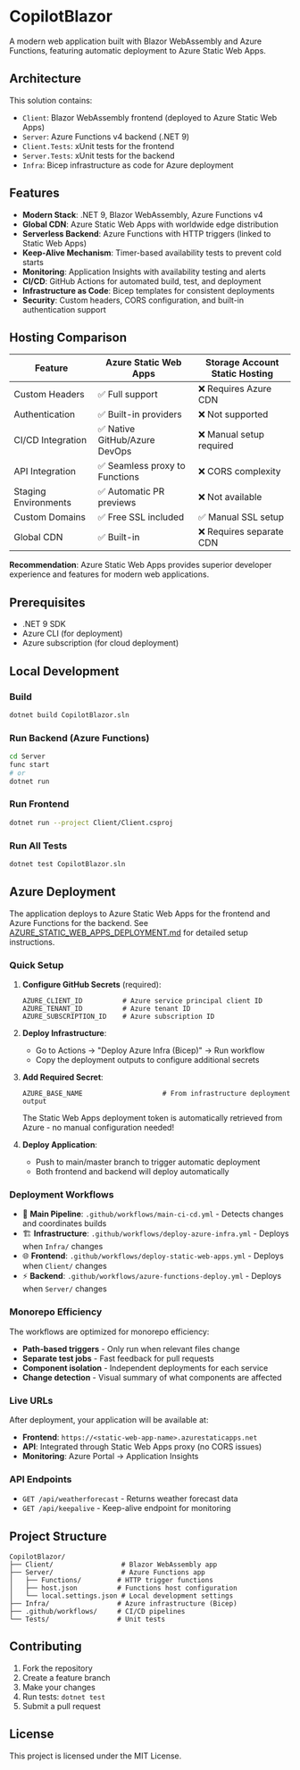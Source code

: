 # CopilotBlazor

A modern web application built with Blazor WebAssembly and Azure Functions, featuring automatic deployment to Azure Static Web Apps.

## Architecture

This solution contains:
- `Client`: Blazor WebAssembly frontend (deployed to Azure Static Web Apps)
- `Server`: Azure Functions v4 backend (.NET 9) 
- `Client.Tests`: xUnit tests for the frontend
- `Server.Tests`: xUnit tests for the backend
- `Infra`: Bicep infrastructure as code for Azure deployment

## Features

- **Modern Stack**: .NET 9, Blazor WebAssembly, Azure Functions v4
- **Global CDN**: Azure Static Web Apps with worldwide edge distribution
- **Serverless Backend**: Azure Functions with HTTP triggers (linked to Static Web Apps)
- **Keep-Alive Mechanism**: Timer-based availability tests to prevent cold starts
- **Monitoring**: Application Insights with availability testing and alerts
- **CI/CD**: GitHub Actions for automated build, test, and deployment
- **Infrastructure as Code**: Bicep templates for consistent deployments
- **Security**: Custom headers, CORS configuration, and built-in authentication support

## Hosting Comparison

| Feature | Azure Static Web Apps | Storage Account Static Hosting |
|---------|----------------------|--------------------------------|
| Custom Headers | ✅ Full support | ❌ Requires Azure CDN |
| Authentication | ✅ Built-in providers | ❌ Not supported |
| CI/CD Integration | ✅ Native GitHub/Azure DevOps | ❌ Manual setup required |
| API Integration | ✅ Seamless proxy to Functions | ❌ CORS complexity |
| Staging Environments | ✅ Automatic PR previews | ❌ Not available |
| Custom Domains | ✅ Free SSL included | ✅ Manual SSL setup |
| Global CDN | ✅ Built-in | ❌ Requires separate CDN |

**Recommendation**: Azure Static Web Apps provides superior developer experience and features for modern web applications.

## Prerequisites

- .NET 9 SDK
- Azure CLI (for deployment)
- Azure subscription (for cloud deployment)

## Local Development

### Build
```bash
dotnet build CopilotBlazor.sln
```

### Run Backend (Azure Functions)
```bash
cd Server
func start
# or
dotnet run
```

### Run Frontend
```bash
dotnet run --project Client/Client.csproj
```

### Run All Tests
```bash
dotnet test CopilotBlazor.sln
```

## Azure Deployment

The application deploys to Azure Static Web Apps for the frontend and Azure Functions for the backend. See [AZURE_STATIC_WEB_APPS_DEPLOYMENT.md](AZURE_STATIC_WEB_APPS_DEPLOYMENT.md) for detailed setup instructions.

### Quick Setup

1. **Configure GitHub Secrets** (required):
   ```
   AZURE_CLIENT_ID          # Azure service principal client ID
   AZURE_TENANT_ID          # Azure tenant ID  
   AZURE_SUBSCRIPTION_ID    # Azure subscription ID
   ```

2. **Deploy Infrastructure**:
   - Go to Actions → "Deploy Azure Infra (Bicep)" → Run workflow
   - Copy the deployment outputs to configure additional secrets

3. **Add Required Secret**:
   ```
   AZURE_BASE_NAME                    # From infrastructure deployment output
   ```

   The Static Web Apps deployment token is automatically retrieved from Azure - no manual configuration needed!

4. **Deploy Application**:
   - Push to main/master branch to trigger automatic deployment
   - Both frontend and backend will deploy automatically

### Deployment Workflows

- 🔄 **Main Pipeline**: `.github/workflows/main-ci-cd.yml` - Detects changes and coordinates builds
- 🏗️ **Infrastructure**: `.github/workflows/deploy-azure-infra.yml` - Deploys when `Infra/` changes
- 🌐 **Frontend**: `.github/workflows/deploy-static-web-apps.yml` - Deploys when `Client/` changes
- ⚡ **Backend**: `.github/workflows/azure-functions-deploy.yml` - Deploys when `Server/` changes

### Monorepo Efficiency

The workflows are optimized for monorepo efficiency:
- **Path-based triggers** - Only run when relevant files change
- **Separate test jobs** - Fast feedback for pull requests
- **Component isolation** - Independent deployments for each service
- **Change detection** - Visual summary of what components are affected

### Live URLs

After deployment, your application will be available at:
- **Frontend**: `https://<static-web-app-name>.azurestaticapps.net`
- **API**: Integrated through Static Web Apps proxy (no CORS issues)
- **Monitoring**: Azure Portal → Application Insights

### API Endpoints

- `GET /api/weatherforecast` - Returns weather forecast data
- `GET /api/keepalive` - Keep-alive endpoint for monitoring

## Project Structure

```
CopilotBlazor/
├── Client/                 # Blazor WebAssembly app
├── Server/                 # Azure Functions app
│   ├── Functions/         # HTTP trigger functions
│   ├── host.json          # Functions host configuration
│   └── local.settings.json # Local development settings
├── Infra/                 # Azure infrastructure (Bicep)
├── .github/workflows/     # CI/CD pipelines
└── Tests/                 # Unit tests
```

## Contributing

1. Fork the repository
2. Create a feature branch
3. Make your changes
4. Run tests: `dotnet test`
5. Submit a pull request

## License

This project is licensed under the MIT License.
